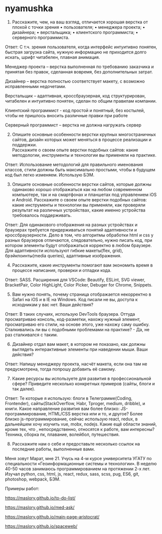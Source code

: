 # nyamushka
1.	Расскажите, чем, на ваш взгляд, отличается хорошая верстка от плохой с точки зрения 
• пользователя;
 • менеджера проекта;
 • дизайнера;
 • верстальщика;
 • клиентского программиста; 
• серверного программиста.

Ответ: С  т.ч. зрения пользователя, когда интерфейс интуитивно понятен, быстрая загрузка сайта, нужную информацию не приходится долго искать, шрифт читабелен, плавная анимация.

Менеджер проекта – верстка выполненная по требованию заказчика и принятая без правок, сделанная вовремя, без дополнительных затрат.

Дизайнер – верстка полностью соответствует макету, с возможно исправленными недочетами.

Верстальщик – адаптивная, кроссбраузерная, код структурирован, читабелен и интуитивно понятен, сделан по общим правилам компании.

Клиентский программист - код простой и понятный, без костылей, чтобы не пришлось вносить различные правки при работе

Серверный программист –  верстка не должна нагружать сервер

2.	Опишите основные особенности верстки крупных многостраничных сайтов, дизайн которых может меняться в процессе реализации и поддержки.  
Расскажите о своем опыте верстки подобных сайтов: какие методологии, инструменты и технологии вы применяли на практике.

Ответ: Использование методологий для правильного именования классов, стили должны быть максимально простыми, чтобы в будущем код был легко изменяем.
Использую БЭМ.

3.	Опишите основные особенности верстки сайтов, которые должны одинаково хорошо отображаться как на любом современном компьютере, так и на смартфонах и планшетах под управлением iOS и Android. Расскажите о своем опыте верстки подобных сайтов: какие инструменты и технологии вы применяли, как проверяли результат на различных устройствах, какие именно устройства требовалось поддерживать.

Ответ: Для одинакового отображения на разных устройствах и браузерах требуется придерживаться понятий адаптивности и кроссбраузерности. Дело в том, что алгоритмы обработки html и css у разных браузеров отличаются, следовательно, нужно писать код, при котором элементы будут отображаться корректно в любом браузере. Для адаптивности используют гибкие макеты(flex, grid), брэйкпоинты(media queries), адаптивные изображения.

4.	Расскажите, какие инструменты помогают вам экономить время в процессе написания, проверки и отладки кода. 

Ответ: SASS. Расширения для VSCode: Beautify,  ESLint, SVG viewer, BracketPair, Color HighLight, Color Picker, Debuger for Chrome, Snippets.

5.	Вам нужно понять, почему страница отображается некорректно в Safari на iOS и в IE на Windows. Код писали не вы, доступа к исходникам у вас нет. Ваши действия? 

Ответ: В таких случаях, использую DevTools браузера. Оттуда просматриваю консоль, код-разметки, нахожу нужный элемент, просматриваю его стили, на основе этого, уже нахожу саму ошибку. 
Сталкивались ли вы с подобными проблемами на практике?  - Да, не раз сталкивался с таким.

6.	Дизайнер отдал вам макет, в котором не показано, как должны выглядеть интерактивные элементы при наведении мыши. Ваши действия?

Ответ: Напишу менеджеру проекта, насчёт макета, если она там не предусмотрена, тогда попрошу добавить её самому.

7.	Какие ресурсы вы используете для развития в профессиональной сфере? Приведите несколько конкретных примеров (сайты, блоги и так далее). 

Ответ: Те которые я использую: блоги в Телеграмме(Coding, Frontender), сайты(StackOverflow, Habr, Tproger, medium, dribble), и книги.
Какое направление развития вам более близко: JS-программирование, HTML/CSS верстка или и то, и другое? 
Более близко js-программирование, сейчас использую react, redux, в дальнейшем хочу изучить vue, mobx, nodejs. 
Какие ещё области знаний, кроме тех, что , непосредственно, относятся к работе, вам интересны?
Техника, сборка пк, плавание, волейбол, путешествия.

8.	Расскажите нам о себе и предоставьте несколько ссылок на последние работы, выполненные вами.

Меня зовут Марат, мне 21. Учусь на 4-м курсе университета УГАТУ по специальности «Геоинформационные системы и технологии». В неделю 40-50 часов занимаюсь программированием на протяжении 2-х лет. Изучал python, css, html, js, react, redux, sass, scss, pug,  ES6, git, photoshop, webpack, БЭМ.

Примеры работ:

https://maslory.github.io/to-do-list/

https://maslory.github.io/med-ask/

https://maslory.github.io/main-page-aristocrat/

https://maslory.github.io/spaceweb/
